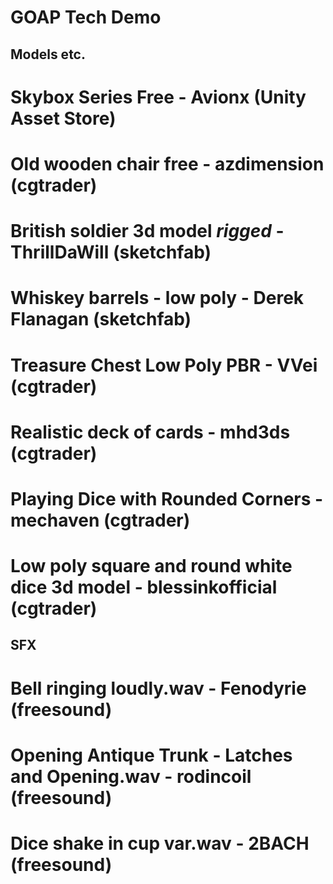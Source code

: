 # GOAP Tech Demo
## Models etc.
# Skybox Series Free - Avionx (Unity Asset Store)
# Old wooden chair free - azdimension (cgtrader)
# British soldier 3d model *rigged* - ThrillDaWill (sketchfab)
# Whiskey barrels - low poly - Derek Flanagan (sketchfab)
# Treasure Chest Low Poly PBR - VVei (cgtrader)
# Realistic deck of cards - mhd3ds (cgtrader)
# Playing Dice with Rounded Corners - mechaven (cgtrader)
# Low poly square and round white dice 3d model - blessinkofficial (cgtrader)

## SFX
# Bell ringing loudly.wav - Fenodyrie (freesound)
# Opening Antique Trunk - Latches and Opening.wav - rodincoil (freesound)
# Dice shake in cup var.wav - 2BACH (freesound)